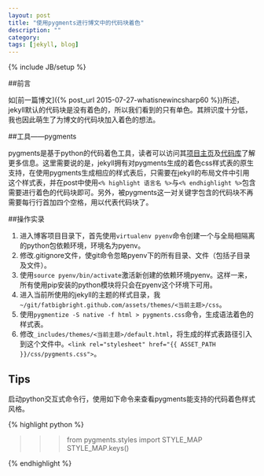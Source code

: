 ```yaml
---
layout: post
title: "使用pygments进行博文中的代码块着色"
description: ""
category: 
tags: [jekyll, blog]
---
```

{% include JB/setup %}

##前言

如[前一篇博文]({% post_url 2015-07-27-whatisnewincsharp60 %})所述，jekyll默认的代码块是没有着色的，所以我们看到的只有单色。其辨识度十分低，我也因此萌生了为博文的代码块加入着色的想法。

##工具——pygments

pygments是基于python的代码着色工具，读者可以访问其[项目主页](http://pygments.org/)及[代码库](https://bitbucket.org/birkenfeld/pygments-main)了解更多信息。这里需要说的是，jekyll拥有对pygments生成的着色css样式表的原生支持，在使用pygments生成相应的样式表后，只需要在jekyll的布局文件中引用这个样式表，并在post中使用`<% highlight 语言名 %>`与`<% endhighlight %>`包含需要进行着色的代码块即可。另外，被pygments这一对关键字包含的代码块不再需要每行行首加四个空格，用以代表代码块了。

##操作实录

1. 进入博客项目目录下，首先使用`virtualenv pyenv`命令创建一个与全局相隔离的python包依赖环境，环境名为pyenv。
2. 修改.gitignore文件，使git命令忽略pyenv下的所有目录、文件（包括子目录及文件）。
3. 使用`source pyenv/bin/activate`激活新创建的依赖环境pyenv。这样一来，所有使用pip安装的python模块将只会在pyenv这个环境下可用。
4. 进入当前所使用的jekyll的主题的样式目录，我`~/git/fatbigbright.github.com/assets/themes/<当前主题>/css`。
5. 使用`pygmentize -S native -f html > pygments.css`命令，生成语法着色的样式表。
6. 修改`_includes/themes/<当前主题>/default.html`，将生成的样式表路径引入到这个文件中。`<link rel="stylesheet" href="{{ ASSET_PATH }}/css/pygments.css">`。

## Tips

启动python交互式命令行，使用如下命令来查看pygments能支持的代码着色样式风格。

{% highlight python %}

>>> from pygments.styles import STYLE_MAP
>>> STYLE_MAP.keys()

{% endhighlight %}
